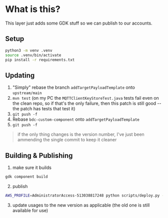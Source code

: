 # What is this?

This layer just adds some GDK stuff so we can publish to our accounts.


## Setup

```bash
python3 -m venv .venv
source .venv/bin/activate
pip install -r requirements.txt
```

## Updating

1. "Simply" rebase the branch `addTargetPayloadTemplate` onto `upstream/main`
2. `mvn test` (on my PC the `MQTTClientKeyStoreTest.java` tests fail even on the clean repo, so if that's the only failure, then this patch is still good -- the patch has tests that test it)
2. `git push -f`
3. Rebase `bdc-custom-component` onto `addTargetPayloadTemplate`
4. `git push -f`
  > if the only thing changes is the version number, I've just been ammending the single commit to keep it cleaner

## Building & Publishing

1. make sure it builds

  ```bash
  gdk component build
  ```

2. publish

  ```bash
  AWS_PROFILE=AdministratorAccess-513038817248 python scripts/deploy.py --version 1.1.0
  ```

3. update usages to the new version as applicable (the old one is still available for use)
